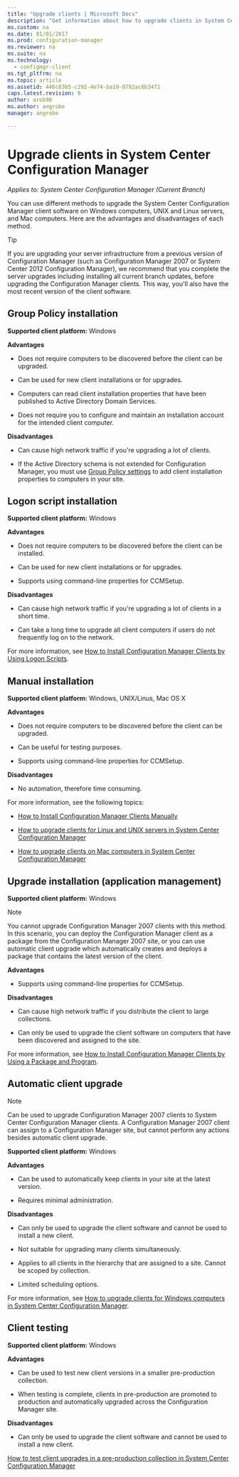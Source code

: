 ```yaml
---
title: "Upgrade clients | Microsoft Docs"
description: "Get information about how to upgrade clients in System Center Configuration Manager."
ms.custom: na
ms.date: 01/01/2017
ms.prod: configuration-manager
ms.reviewer: na
ms.suite: na
ms.technology:
  - configmgr-client
ms.tgt_pltfrm: na
ms.topic: article
ms.assetid: 446c83b5-c292-4e74-ba19-0792ac6b3472
caps.latest.revision: 8
author: arob98
ms.author: angrobe
manager: angrobe

---
```

# Upgrade clients in System Center Configuration Manager

*Applies to: System Center Configuration Manager (Current Branch)*

You can use different methods to upgrade the System Center Configuration Manager client software on Windows computers, UNIX and Linux servers, and Mac computers. Here are the advantages and disadvantages of each method.  

> [!TIP]  
>  If you are upgrading your server infrastructure from a previous version of Configuration Manager \(such as Configuration Manager 2007 or System Center 2012 Configuration Manager\), we recommend that you complete the server upgrades including installing all current branch updates, before upgrading the Configuration Manager clients. This way, you'll also have the most recent version of the client software.  

## Group Policy installation  
 **Supported client platform:** Windows  

 **Advantages**  

-   Does not require computers to be discovered before the client can be upgraded.  

-   Can be used for new client installations or for upgrades.  

-   Computers can read client installation properties that have been published to Active Directory Domain Services.  

-   Does not require you to configure and maintain an installation account for the intended client computer.  

 **Disadvantages**  

-   Can cause high network traffic if you're upgrading a lot of clients.  

-   If the Active Directory schema is not extended for Configuration Manager, you must use [Group Policy settings](../../../../core/clients/deploy/deploy-clients-to-windows-computers.md#BKMK_ClientGP) to add client installation properties to computers in your site.  


## Logon script installation  
 **Supported client platform:** Windows  

 **Advantages**  

-   Does not require computers to be discovered before the client can be installed.  

-   Can be used for new client installations or for upgrades.  

-   Supports using command-line properties for CCMSetup.  

 **Disadvantages**  

-   Can cause high network traffic if you're upgrading a lot of clients in a short time.  

-   Can take a long time to upgrade all client computers if users do not frequently log on to the network.  

 For more information, see [How to Install Configuration Manager Clients by Using Logon Scripts](../../../../core/clients/deploy/deploy-clients-to-windows-computers.md#BKMK_ClientLogonScript).  

## Manual installation  
 **Supported client platform:** Windows, UNIX/Linus, Mac OS X  

 **Advantages**  

-   Does not require computers to be discovered before the client can be upgraded.  

-   Can be useful for testing purposes.  

-   Supports using command-line properties for CCMSetup.  

 **Disadvantages**  

-   No automation, therefore time consuming.  

 For more information, see the following topics:  

-   [How to Install Configuration Manager Clients Manually](../../../../core/clients/deploy/deploy-clients-to-windows-computers.md#BKMK_Manual)  

-   [How to upgrade clients for Linux and UNIX servers in System Center Configuration Manager](../../../../core/clients/manage/upgrade/upgrade-clients-for-linux-and-unix-servers.md)  

-   [How to upgrade clients on Mac computers in System Center Configuration Manager](../../../../core/clients/manage/upgrade/upgrade-clients-on-mac-computers.md)  

## Upgrade installation (application management)  
 **Supported client platform:** Windows  

> [!NOTE]  
>  You cannot upgrade Configuration Manager 2007 clients with this method. In this scenario, you can deploy the Configuration Manager client as a package from the Configuration Manager 2007 site, or you can use automatic client upgrade which automatically creates and deploys a package that contains the latest version of the client.  

 **Advantages**  

-   Supports using command-line properties for CCMSetup.  

 **Disadvantages**  

-   Can cause high network traffic if you distribute the client to large collections.  

-   Can only be used to upgrade the client software on computers that have been discovered and assigned to the site.  

 For more information, see [How to Install Configuration Manager Clients by Using a Package and Program](../../../../core/clients/deploy/deploy-clients-to-windows-computers.md#BKMK_ClientApp).  

## Automatic client upgrade  

> [!NOTE]  
>  Can be used to upgrade Configuration Manager 2007 clients to System Center Configuration Manager clients. A Configuration Manager 2007 client can assign to a Configuration Manager site, but cannot perform any actions besides automatic client upgrade.  

 **Supported client platform:** Windows  

 **Advantages**  

-   Can be used to automatically keep clients in your site at the latest version.  

-   Requires minimal administration.  

 **Disadvantages**  

-   Can only be used to upgrade the client software and cannot be used to install a new client.  

-   Not suitable for upgrading many clients simultaneously.  

-   Applies to all clients in the hierarchy that are assigned to a site. Cannot be scoped by collection.  

-   Limited scheduling options.  

 For more information, see [How to upgrade clients for Windows computers in System Center Configuration Manager](../../../../core/clients/manage/upgrade/upgrade-clients-for-windows-computers.md).  

## Client testing  
 **Supported client platform:** Windows  

 **Advantages**  

-   Can be used to test new client versions in a smaller pre-production collection.  

-   When testing is complete, clients in pre-production are promoted to production and automatically upgraded across the Configuration Manager site.  

 **Disadvantages**  

-   Can only be used to upgrade the client software and cannot be used to install a new client.  

 [How to test client upgrades in a pre-production collection in System Center Configuration Manager](../../../../core/clients/manage/upgrade/test-client-upgrades.md)  

